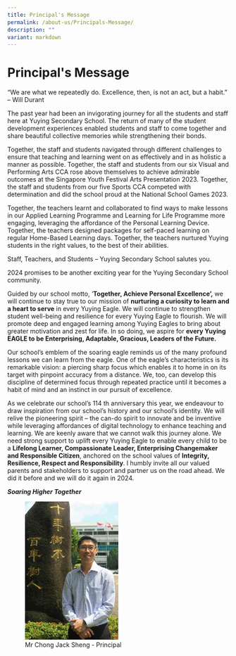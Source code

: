 ```yaml
---
title: Principal's Message
permalink: /about-us/Principals-Message/
description: ""
variant: markdown
---
```

Principal's Message
===================
“We are what we repeatedly do. Excellence, then, is not an act, but a
habit.” – Will Durant

The past year had been an invigorating journey for all the students and
staff here at Yuying Secondary School. The return of many of the student development experiences enabled students and staff to come together and share beautiful collective memories while strengthening their bonds.

Together, the staff and students navigated through different challenges to ensure that teaching and learning went on as effectively and in as holistic a manner as possible. Together, the staff and students from our six Visual and Performing Arts CCA rose above themselves to achieve admirable outcomes at the Singapore Youth Festival Arts Presentation 2023. Together, the staff and students from our five Sports CCA competed with determination and did the school proud at the National School Games 2023.

Together, the teachers learnt and collaborated to find ways to make lessons in our Applied Learning Programme and Learning for Life Programme more engaging, leveraging the affordance of the Personal
Learning Device. Together, the teachers designed packages for self-paced learning on regular Home-Based Learning days. Together, the teachers nurtured Yuying students in the right values, to the best of
their abilities.

Staff, Teachers, and Students – Yuying Secondary School salutes you.

2024 promises to be another exciting year for the Yuying Secondary School community.

Guided by our school motto, ‘**Together, Achieve Personal Excellence’,** we will continue to stay true to our mission of **nurturing a curiosity to learn and a heart to serve** in every Yuying Eagle. We will continue to strengthen student well-being and resilience for every Yuying Eagle to flourish. We will promote deep and engaged learning among Yuying Eagles to bring about greater motivation and zest for life. In so doing, we aspire for **every Yuying EAGLE to be Enterprising, Adaptable, Gracious, Leaders of the Future.**

Our school’s emblem of the soaring eagle reminds us of the many profound lessons we can learn from the eagle. One of the eagle’s characteristics is its remarkable vision: a piercing sharp focus which enables it to home in on its target with pinpoint accuracy from a distance. We, too, can develop this discipline of determined focus through repeated practice until it becomes a habit of mind and an instinct in our pursuit of excellence.

As we celebrate our school’s 114 th anniversary this year, we endeavour to draw inspiration from our school’s history and our school’s identity. We will relive the pioneering spirit – the can-do spirit to innovate and be inventive while leveraging affordances of digital technology to enhance teaching and learning. We are keenly aware that we cannot walk this journey alone. We need strong support to uplift every Yuying Eagle to enable every child to be a **Lifelong Learner, Compassionate Leader, Enterprising Changemaker and Responsible Citizen**, anchored on the school values of **Integrity, Resilience, Respect and Responsibility**. I humbly invite all our valued parents and stakeholders to support and partner us on the road ahead. We did it before and we will do it again in 2024.

***Soaring Higher Together***
<figure><img src="/images/Mr%20Chong%20JS.jpg" style="width:50%"><figcaption> Mr Chong Jack Sheng - 
Principal</figcaption></figure>